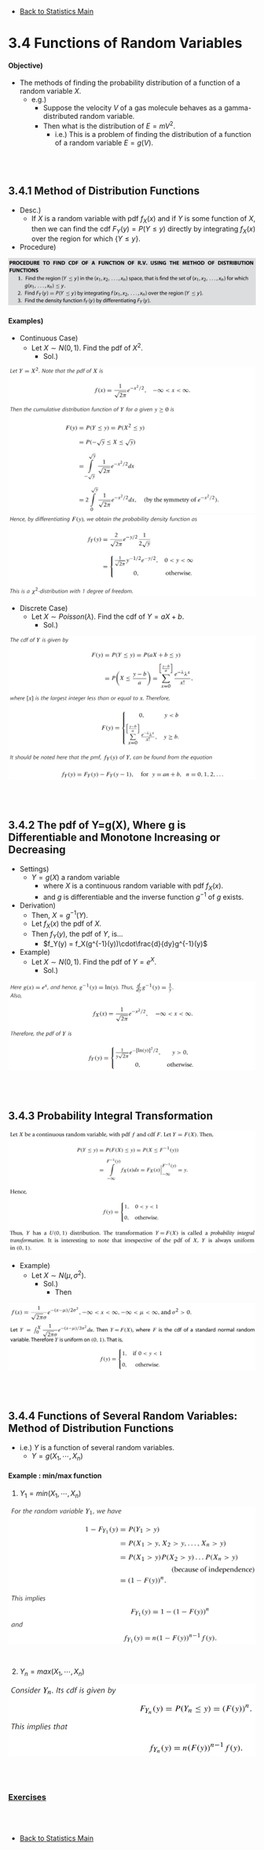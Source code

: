 * [Back to Statistics Main](../../main.md)

# 3.4 Functions of Random Variables
#### Objective)
- The methods of finding the probability distribution of a function of a
random variable $X$.
  - e.g.)
    - Suppose the velocity $V$ of a gas molecule behaves as a gamma-distributed random variable.
    - Then what is the distribution of $E = mV^2$.
      - i.e.) This is a problem of finding the distribution of a function of a random variable $E = g(V)$.

<br><br>

## 3.4.1 Method of Distribution Functions
- Desc.)
  - If $X$ is a random variable with pdf $f_X(x)$ and if $Y$ is some function of $X$, then we can find the cdf $F_Y(y) = P(Y \le y)$ directly by integrating $f_X(x)$ over the region for which $\lbrace Y \le y\rbrace$.
- Procedure)   

![](images/001.png)


#### Examples)
- Continuous Case)
   - Let $X \sim N(0,1)$. Find the pdf of $X^2$.
      - Sol.)   

![](images/002.png)   
![](images/003.png)   

- Discrete Case)
   - Let $X \sim Poisson(\lambda)$. Find the cdf of $Y=aX+b$.
      - Sol.)    

![](images/004.png)   

<br><br>

## 3.4.2 The pdf of Y=g(X), Where g is Differentiable and Monotone Increasing or Decreasing
- Settings)
  - $Y=g(X)$ a random variable
    - where $X$ is a continuous random variable with pdf $f_X(x)$.
    - and $g$ is differentiable and the inverse function $g^{-1}$ of $g$ exists.
- Derivation)
  - Then, $X = g^{-1}(Y)$.
  - Let $f_X(x)$ the pdf of $X$.
  - Then $f_Y(y)$, the pdf of $Y$, is...
    - $f_Y(y) = f_X(g^{-1}(y))\cdot\frac{d}{dy}g^{-1}(y)$
- Example)
  - Let $X \sim N(0,1)$. Find the pdf of $Y=e^X$.
    - Sol.)   

![](images/005.png)

<br><br>

## 3.4.3 Probability Integral Transformation
![](images/006.png)
- Example)
  - Let $X \sim N(\mu,\sigma^2)$.
    - Sol.)
      - Then   

![](images/007.png)
![](images/008.png)

<br><br>

## 3.4.4 Functions of Several Random Variables: Method of Distribution Functions
- i.e.) $Y$ is a function of several random variables.
  - $Y=g(X_1, \cdots, X_n)$

#### Example : min/max function
1. $Y_1 = min(X_1, \cdots, X_n)$

![](images/009.png)

<br>

2. $Y_n = max(X_1, \cdots, X_n)$

![](images/010.png)

<br><br>

### [Exercises](./exercises.md)

<br><br>

* [Back to Statistics Main](../../main.md)